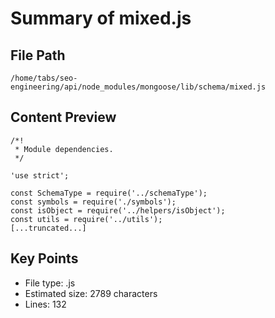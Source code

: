 # Summary of mixed.js
  
## File Path
`/home/tabs/seo-engineering/api/node_modules/mongoose/lib/schema/mixed.js`

## Content Preview
```
/*!
 * Module dependencies.
 */

'use strict';

const SchemaType = require('../schemaType');
const symbols = require('./symbols');
const isObject = require('../helpers/isObject');
const utils = require('../utils');
[...truncated...]
```

## Key Points
- File type: .js
- Estimated size: 2789 characters
- Lines: 132
